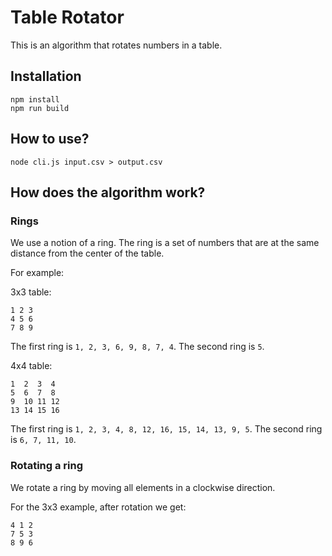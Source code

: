 # Table Rotator

This is an algorithm that rotates numbers in a table.

## Installation

```
npm install
npm run build
```

## How to use?

```
node cli.js input.csv > output.csv
```

## How does the algorithm work?

### Rings 

We use a notion of a ring. The ring is a set of numbers that are at the same distance from the center of the table.

For example:

3x3 table:
```
1 2 3
4 5 6
7 8 9
```

The first ring is `1, 2, 3, 6, 9, 8, 7, 4`. The second ring is `5`.

4x4 table:
```
1  2  3  4
5  6  7  8
9  10 11 12
13 14 15 16
```

The first ring is `1, 2, 3, 4, 8, 12, 16, 15, 14, 13, 9, 5`. The second ring is `6, 7, 11, 10`.


### Rotating a ring

We rotate a ring by moving all elements in a clockwise direction.

For the 3x3 example, after rotation we get:
```
4 1 2
7 5 3
8 9 6
```

